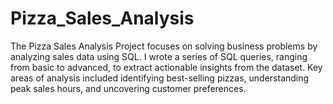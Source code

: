 # Pizza_Sales_Analysis
The Pizza Sales Analysis Project focuses on solving business problems by analyzing sales data using SQL.
I wrote a series of SQL queries, ranging from basic to advanced, to extract actionable insights from the dataset.
Key areas of analysis included identifying best-selling pizzas, understanding peak sales hours, and uncovering customer preferences.
